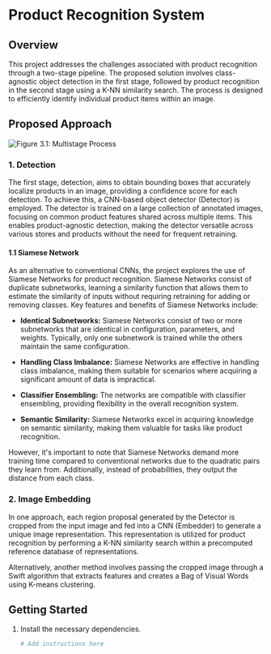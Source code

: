 # Product Recognition System

## Overview
This project addresses the challenges associated with product recognition through a two-stage pipeline. The proposed solution involves class-agnostic object detection in the first stage, followed by product recognition in the second stage using a K-NN similarity search. The process is designed to efficiently identify individual product items within an image.

## Proposed Approach
![Figure 3.1: Multistage Process](path/to/figure_3.1.png)

### 1. Detection
The first stage, detection, aims to obtain bounding boxes that accurately localize products in an image, providing a confidence score for each detection. To achieve this, a CNN-based object detector (Detector) is employed. The detector is trained on a large collection of annotated images, focusing on common product features shared across multiple items. This enables product-agnostic detection, making the detector versatile across various stores and products without the need for frequent retraining.

#### 1.1 Siamese Network
As an alternative to conventional CNNs, the project explores the use of Siamese Networks for product recognition. Siamese Networks consist of duplicate subnetworks, learning a similarity function that allows them to estimate the similarity of inputs without requiring retraining for adding or removing classes. Key features and benefits of Siamese Networks include:

- **Identical Subnetworks:** Siamese Networks consist of two or more subnetworks that are identical in configuration, parameters, and weights. Typically, only one subnetwork is trained while the others maintain the same configuration.

- **Handling Class Imbalance:** Siamese Networks are effective in handling class imbalance, making them suitable for scenarios where acquiring a significant amount of data is impractical.

- **Classifier Ensembling:** The networks are compatible with classifier ensembling, providing flexibility in the overall recognition system.

- **Semantic Similarity:** Siamese Networks excel in acquiring knowledge on semantic similarity, making them valuable for tasks like product recognition.

However, it's important to note that Siamese Networks demand more training time compared to conventional networks due to the quadratic pairs they learn from. Additionally, instead of probabilities, they output the distance from each class.

### 2. Image Embedding
In one approach, each region proposal generated by the Detector is cropped from the input image and fed into a CNN (Embedder) to generate a unique image representation. This representation is utilized for product recognition by performing a K-NN similarity search within a precomputed reference database of representations.

Alternatively, another method involves passing the cropped image through a Swift algorithm that extracts features and creates a Bag of Visual Words using K-means clustering.

## Getting Started
1. Install the necessary dependencies.
   ```bash
   # Add instructions here
